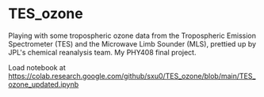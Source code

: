 # TES_ozone
Playing with some tropospheric ozone data from the Tropospheric Emission Spectrometer (TES) and the Microwave Limb Sounder (MLS), prettied up by JPL's chemical reanalysis team. My PHY408 final project.

Load notebook at https://colab.research.google.com/github/sxu0/TES_ozone/blob/main/TES_ozone_updated.ipynb
